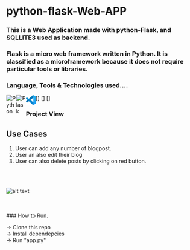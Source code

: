 # python-flask-Web-APP

### This is a Web Application made with python-Flask, and SQLLITE3 used as backend.
### Flask is a micro web framework written in Python. It is classified as a microframework because it does not require particular tools or libraries.

### Language, Tools & Technologies used....
[<img align="left" alt="Python" width="26px" src="https://img.icons8.com/fluency/344/python.png" />]
[<img align="left" alt="Flask" width="26px" src="https://img.icons8.com/ios/344/flask.png" />]
[<img align="left" alt="Visual Studio Code" width="26px" src="https://raw.githubusercontent.com/github/explore/80688e429a7d4ef2fca1e82350fe8e3517d3494d/topics/visual-studio-code/visual-studio-code.png" />]

### Project View

## Use Cases
1. User can add any number of blogpost.
2. User an also edit their blog
3. User can also delete posts by clicking on red button.

<br>
<br>

![alt text](https://github.com/kavyanshpandey/python-flask-blog/blob/master/pic1.png)

<br>
<br>
### How to Run.

  -> Clone this repo  
  -> Install dependepcies  
  -> Run "app.py"


<br>
<br>
